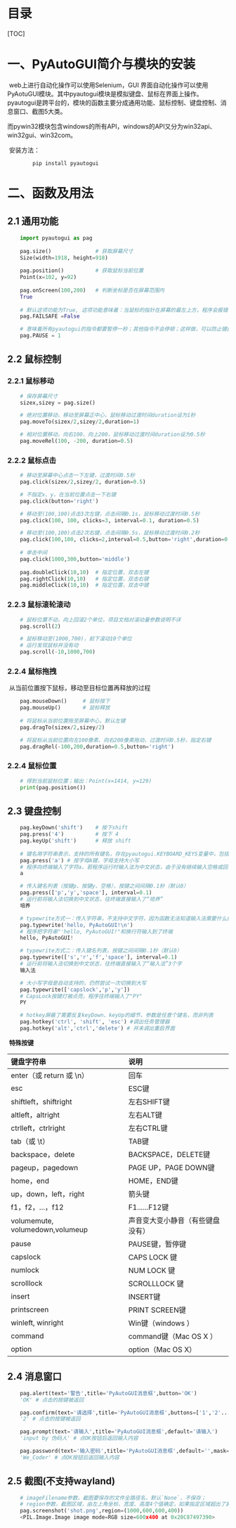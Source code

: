 # 目录

[TOC]

<div STYLE="page-break-after: always;"></div>

# 一、PyAutoGUI简介与模块的安装

​		web上进行自动化操作可以使用Selenium，GUI 界面自动化操作可以使用PyAotuGUI模块。其中pyautogui模块是模拟键盘、鼠标在界面上操作。pyautogui是跨平台的，模块的函数主要分成通用功能、鼠标控制、键盘控制、消息窗口、截图5大类。

​		而pywin32模块包含windows的所有API，windows的API又分为win32api、win32gui、win32com。

​		安装方法：

```shell
		pip install pyautogui
```



# 二、函数及用法

## 2.1 通用功能

```python
	import pyautogui as pag
	
	pag.size()				# 获取屏幕尺寸
	Size(width=1918, height=918)
	
	pag.position()			# 获取鼠标当前位置
	Point(x=102, y=92)
	
	pag.onScreen(100,200)	# 判断坐标是否在屏幕范围内
	True
    
    # 默认这项功能为True, 这项功能意味着：当鼠标的指针在屏幕的最左上方，程序会报错；目的是为了防止程序无法停止
	pag.FAILSAFE =False

    # 意味着所有pyautogui的指令都要暂停一秒；其他指令不会停顿；这样做，可以防止键盘鼠标操作太快；
	pag.PAUSE = 1
```



## 2.2 鼠标控制

### 2.2.1 鼠标移动

```python
	# 保存屏幕尺寸
	sizex,sizey = pag.size()

	# 绝对位置移动，移动至屏幕正中心，鼠标移动过渡时间duration设为1秒
	pag.moveTo(sizex/2,sizey/2,duration=1)

	# 相对位置移动，向右100、向上200，鼠标移动过渡时间duration设为0.5秒
	pag.moveRel(100, -200, duration=0.5)
```

### 2.2.2 鼠标点击

```python
	# 移动至屏幕中心点击一下左键，过渡时间0.5秒
	pag.click(sizex/2,sizey/2, duration=0.5)

	# 不指定x、y，在当前位置点击一下右键
	pag.click(button='right')

	# 移动至(100,100)点击3次左键，点击间隔0.1s，鼠标移动过渡时间0.5秒
	pag.click(100, 100, clicks=3, interval=0.1, duration=0.5)

	# 移动至(100,100)点击2次右键，点击间隔0.5s，鼠标移动过渡时间0.2秒
	pag.click(100,100, clicks=2,interval=0.5,button='right',duration=0.2)
    
    # 单击中间
    pag.click(1000,300,button='middle')
    
    pag.doubleClick(10,10)  # 指定位置，双击左键
    pag.rightClick(10,10)   # 指定位置，双击右键
    pag.middleClick(10,10)  # 指定位置，双击中键
```

### 2.2.3 鼠标滚轮滚动

```python
	# 鼠标位置不动，向上回滚2个单位，项目文档对滚动量参数说明不详
	pag.scroll(2)

	# 鼠标移动至(1000,700)，前下滚动10个单位
	# 运行发现鼠标并没有动
	pag.scroll(-10,1000,700)
```

### 2.2.4 鼠标拖拽

​		从当前位置按下鼠标，移动至目标位置再释放的过程

```python
	pag.mouseDown()   	# 鼠标按下
	pag.mouseUp()    	# 鼠标释放
    
    # 将鼠标从当前位置拖至屏幕中心，默认左键
	pag.dragTo(sizex/2,sizey/2)

	# 将鼠标从当前位置向左100像素、向右200像素拖动，过渡时间0.5秒，指定右键
	pag.dragRel(-100,200,duration=0.5,button='right')
```

### 2.2.4 鼠标位置

```python
	# 得到当前鼠标位置；输出：Point(x=1414, y=129)
	print(pag.position())
```



## 2.3 键盘控制

```python
	pag.keyDown('shift')    # 按下shift
    pag.press('4')    		# 按下 4
    pag.keyUp('shift')   	# 释放 shift
    
    # 键名用字符串表示，支持的所有键名，存在pyautogui.KEYBOARD_KEYS变量中，包括26个字母、数字、符号、F1~F20、方向等等所有按键
	pag.press('a') # 按字母A键，字母支持大小写
	# 程序向终端输入了字符a，若程序运行时输入法为中文状态，由于没有继续输入空格或回车，输入法仅列出候选字，并不会输入到终端
	a 

	# 传入键名列表（按键p、按键y、空格），按键之间间隔0.1秒（默认0）
	pag.press(['p','y','space'], interval=0.1)
	# 运行前将输入法切换到中文状态，往终端直接输入了“培养”
	培养

    # typewrite方式一：传入字符串，不支持中文字符，因为函数无法知道输入法需要什么按键才能得到中文字符
	pag.typewrite('hello, PyAutoGUI!\n')
    # 程序把字符串"'hello, PyAutoGUI!"和换行符输入到了终端
	hello, PyAutoGUI!

	# typewrite方式二：传入键名列表，按键之间间隔0.1秒（默认0）
	pag.typewrite(['s','r','f','space'], interval=0.1)
	# 运行前将输入法切换到中文状态，往终端直接输入了“输入法”3个字
	输入法

	# 大小写字母是自动支持的，仍然尝试一次切换到大写
	pag.typewrite(['capslock','p','y'])
	# CapsLock按键灯被点亮，程序往终端输入了"PY"
	PY

	# hotkey屏蔽了需要反复keyDown、keyUp的细节，参数是任意个键名，而非列表
	pag.hotkey('ctrl', 'shift', 'esc') #调出任务管理器
	pag.hotkey('alt','ctrl','delete') # 并未调出重启界面
```

​		**特殊按键**

| 键盘字符串                      | 说明                             |
| :------------------------------ | :------------------------------- |
| enter（或 return 或 \n）        | 回车                             |
| esc                             | ESC键                            |
| shiftleft，shiftright           | 左右SHIFT键                      |
| altleft，altright               | 左右ALT键                        |
| ctrlleft，ctrlright             | 左右CTRL键                       |
| tab（或 \t）                    | TAB键                            |
| backspace，delete               | BACKSPACE，DELETE键              |
| pageup，pagedown                | PAGE UP，PAGE DOWN键             |
| home，end                       | HOME，END键                      |
| up，down，left，right           | 箭头键                           |
| f1，f2，...，f12                | F1......F12键                    |
| volumemute, volumedown,volumeup | 声音变大变小静音（有些键盘没有） |
| pause                           | PAUSE键，暂停键                  |
| capslock                        | CAPS LOCK 键                     |
| numlock                         | NUM LOCK 键                      |
| scrolllock                      | SCROLLLOCK 键                    |
| insert                          | INSERT键                         |
| printscreen                     | PRINT SCREEN键                   |
| winleft, winright               | Win键（windows ）                |
| command                         | command键（Mac OS X ）           |
| option                          | option（Mac OS X）               |



## 2.4 消息窗口

```python
	pag.alert(text='警告',title='PyAutoGUI消息框',button='OK')
	'OK' # 点击的按键被返回

	pag.confirm(text='请选择',title='PyAutoGUI消息框',buttons=['1','2'...: ,'3'])
	'2' # 点击的按键被返回

	pag.prompt(text='请输入',title='PyAutoGUI消息框',default='请输入')
	'input by 伪码人' # 点OK按钮后返回输入内容

	pag.password(text='输入密码',title='PyAutoGUI消息框',default='',mask='*')
	'We_Coder' # 点OK按钮后返回输入内容
```



## 2.5 截图(不支持wayland)

```python
	# imageFilename参数，截图要保存的文件全路径名，默认`None`，不保存；
	# region参数，截图区域，由左上角坐标、宽度、高度4个值确定，如果指定区域超出了屏幕范围，超出部分会被黑色填充，默认`None`,截全屏
	pag.screenshot('shot.png',region=(1000,600,600,400))
	<PIL.Image.Image image mode=RGB size=600x400 at 0x20C87497390>
```

